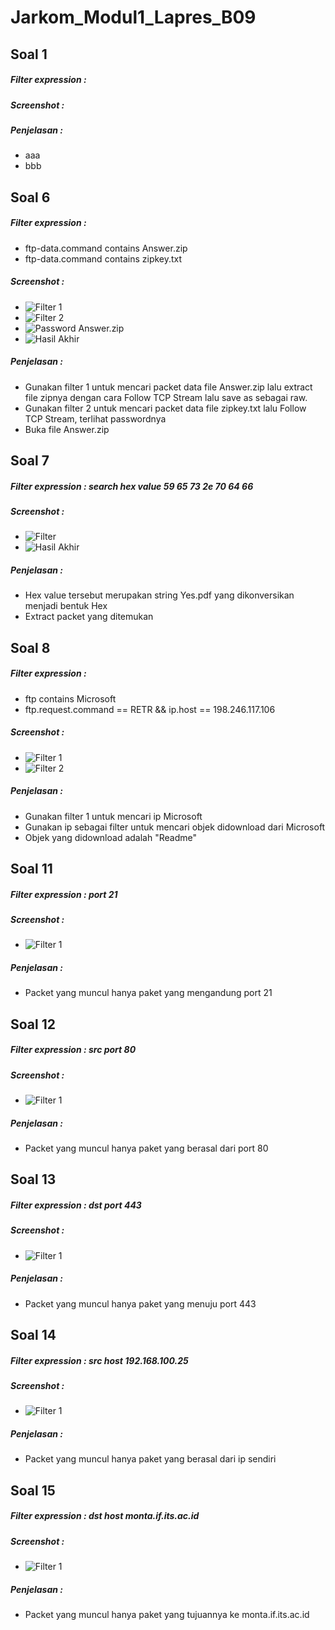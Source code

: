 # Jarkom_Modul1_Lapres_B09
## Soal 1
##### Filter expression :  
##### Screenshot :  
##### Penjelasan :  
- aaa
- bbb
## Soal 6
##### Filter expression :
- ftp-data.command contains Answer.zip
- ftp-data.command contains zipkey.txt
##### Screenshot : 
- ![Filter 1](gambar6.1.png)
- ![Filter 2](gambar6.2.png)
- ![Password Answer.zip](gambar6.3.png)
- ![Hasil Akhir](gambar6.4.png)
##### Penjelasan :  
- Gunakan filter 1 untuk mencari packet data file Answer.zip lalu extract file zipnya dengan cara Follow TCP Stream lalu save as sebagai raw.
- Gunakan filter 2 untuk mencari packet data file zipkey.txt lalu Follow TCP Stream, terlihat passwordnya
- Buka file Answer.zip  
## Soal 7
##### Filter expression : search hex value 59 65 73 2e 70 64 66
##### Screenshot :
- ![Filter](gambar7.1.png)
- ![Hasil Akhir](gambar7.2.png)
##### Penjelasan :  
- Hex value tersebut merupakan string Yes.pdf yang dikonversikan menjadi bentuk Hex
- Extract packet yang ditemukan  
## Soal 8
##### Filter expression :
- ftp contains Microsoft
- ftp.request.command == RETR && ip.host == 198.246.117.106
##### Screenshot :
- ![Filter 1](gambar8.1.png)
- ![Filter 2](gambar8.2.png)
##### Penjelasan :  
- Gunakan filter 1 untuk mencari ip Microsoft
- Gunakan ip sebagai filter untuk mencari objek didownload dari Microsoft
- Objek yang didownload adalah "Readme"  
## Soal 11
##### Filter expression : port 21  
##### Screenshot :
- ![Filter 1](gambar11.1.png)
##### Penjelasan :  
- Packet yang muncul hanya paket yang mengandung port 21
## Soal 12
##### Filter expression : src port 80  
##### Screenshot :
- ![Filter 1](gambar12.1.png)
##### Penjelasan :  
- Packet yang muncul hanya paket yang berasal dari port 80
## Soal 13
##### Filter expression : dst port 443  
##### Screenshot :
- ![Filter 1](gambar13.1.png)
##### Penjelasan :  
- Packet yang muncul hanya paket yang menuju port 443
## Soal 14
##### Filter expression : src host 192.168.100.25  
##### Screenshot :
- ![Filter 1](gambar14.1.png)
##### Penjelasan :  
- Packet yang muncul hanya paket yang berasal dari ip sendiri
## Soal 15
##### Filter expression : dst host monta.if.its.ac.id  
##### Screenshot :
- ![Filter 1](gambar15.1.png)
##### Penjelasan :  
- Packet yang muncul hanya paket yang tujuannya ke monta.if.its.ac.id
